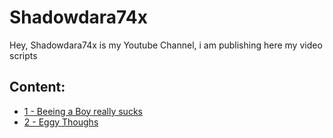 # Shadowdara74x

Hey, Shadowdara74x is my Youtube Channel, i am publishing here my video scripts

## Content:
- [1 - Beeing a Boy really sucks](scripts/1%20-%20Beeing%20a%20Boy%20really%20sucks.md)
- [2 - Eggy Thoughs](scripts/2%20-%20Eggy%20Thoughs.md)
